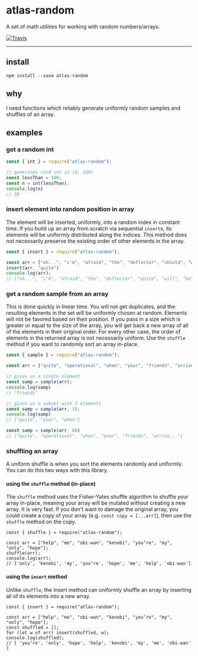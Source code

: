 # atlas-random

A set of math utilities for working with random numbers/arrays.

[![Travis](https://img.shields.io/travis/atlassubbed/atlas-random.svg)](https://travis-ci.org/atlassubbed/atlas-random)

---

## install

```
npm install --save atlas-random
```

## why

I need functions which reliably generate uniformly random samples and shuffles of an array.

## examples

### get a random int

```javascript
const { int } = require("atlas-random");

// generates rand int in [0, 100)
const lessThan = 100;
const n = int(lessThan);
console.log(n)
// 38
```

### insert element into random position in array

The element will be inserted, uniformly, into a random index in constant time. If you build up an array from scratch via sequential `insert`s, its elements will be uniformly distributed along the indices. This method does not necessarily preserve the existing order of other elements in the array.

```javascript
const { insert } = require("atlas-random");

const arr = ["oh...", "i'm", "afraid", "the", "deflector", "shield", "will", "be"];
insert(arr, "quite")
console.log(arr);
// ["oh...", "i'm", "afraid", "the", "deflector", "quite", "will", "be", shield"]
```

### get a random sample from an array

This is done quickly in linear time. You will not get duplicates, and the resulting elements in the set will be uniformly chosen at random. Elements will not be favored based on their position. If you pass in a size which is greater or equal to the size of the array, you will get back a new array of all of the elements in their original order. For every other case, the order of elements in the returned array is not necessarily uniform. Use the `shuffle` method if you want to randomly sort an array in-place.

```javascript
const { sample } = require("atlas-random");

const arr = ["quite", "operational", "when", "your", "friends", "arrive..."];

// gives us a single element
const samp = sample(arr);
console.log(samp)
// "friends"

// gives us a subset with 3 elements
const samp = sample(arr, 3);
console.log(samp)
// ["quite", "your", "when"]

const samp = sample(arr, 66)
// ["quite", "operational", "when", "your", "friends", "arrive..."]

```

### shuffling an array

A uniform shuffle is when you sort the elements randomly and uniformly. You can do this two ways with this library.

#### using the `shuffle` method (in-place)

The `shuffle` method uses the Fisher-Yates shuffle algorithm to shuffle your array in-place, meaning your array will be mutated without creating a new array. It is very fast. If you don't want to damage the original array, you could create a copy of your array (e.g. `const copy = [...arr]`), then use the `shuffle` method on the copy.

```
const { shuffle } = require("atlas-random");

const arr = ["help", "me", "obi-wan", "kenobi", "you’re", "my", "only", "hope"];
shuffle(arr);
console.log(arr);
// ['only', 'kenobi', 'my', 'you’re', 'hope', 'me', 'help', 'obi-wan']
```

#### using the `insert` method

Unlike `shuffle`, the insert method can uniformly shuffle an array by inserting all of its elements into a new array. 

```
const { insert } = require("atlas-random");

const arr = ["help", "me", "obi-wan", "kenobi", "you’re", "my", "only", "hope"];
const shuffled = [];
for (let w of arr) insert(shuffled, w);
console.log(shuffled);
// [ 'you’re', 'only', 'hope', 'help', 'kenobi', 'my', 'me', 'obi-wan' ]
```


